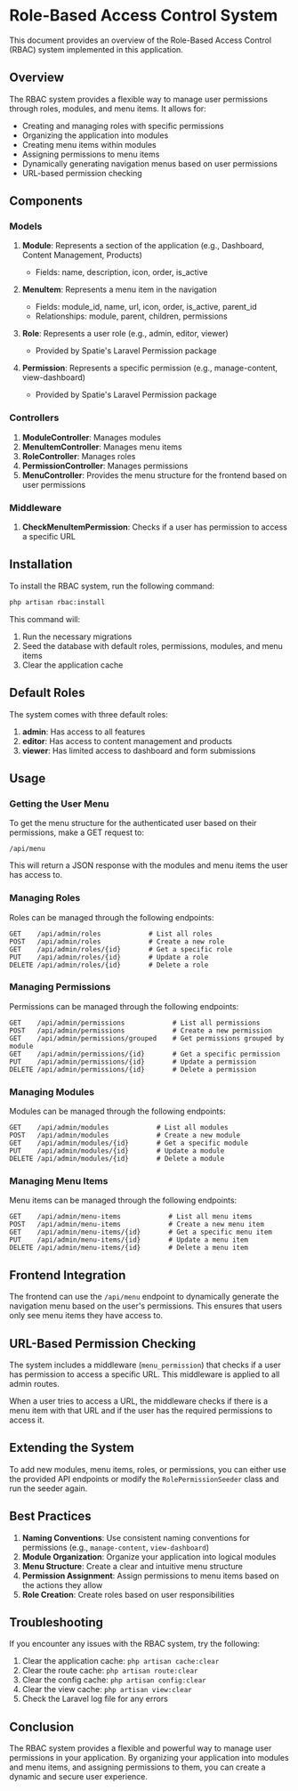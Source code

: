 # Role-Based Access Control System

This document provides an overview of the Role-Based Access Control (RBAC) system implemented in this application.

## Overview

The RBAC system provides a flexible way to manage user permissions through roles, modules, and menu items. It allows for:

- Creating and managing roles with specific permissions
- Organizing the application into modules
- Creating menu items within modules
- Assigning permissions to menu items
- Dynamically generating navigation menus based on user permissions
- URL-based permission checking

## Components

### Models

1. **Module**: Represents a section of the application (e.g., Dashboard, Content Management, Products)
   - Fields: name, description, icon, order, is_active

2. **MenuItem**: Represents a menu item in the navigation
   - Fields: module_id, name, url, icon, order, is_active, parent_id
   - Relationships: module, parent, children, permissions

3. **Role**: Represents a user role (e.g., admin, editor, viewer)
   - Provided by Spatie's Laravel Permission package

4. **Permission**: Represents a specific permission (e.g., manage-content, view-dashboard)
   - Provided by Spatie's Laravel Permission package

### Controllers

1. **ModuleController**: Manages modules
2. **MenuItemController**: Manages menu items
3. **RoleController**: Manages roles
4. **PermissionController**: Manages permissions
5. **MenuController**: Provides the menu structure for the frontend based on user permissions

### Middleware

1. **CheckMenuItemPermission**: Checks if a user has permission to access a specific URL

## Installation

To install the RBAC system, run the following command:

```bash
php artisan rbac:install
```

This command will:

1. Run the necessary migrations
2. Seed the database with default roles, permissions, modules, and menu items
3. Clear the application cache

## Default Roles

The system comes with three default roles:

1. **admin**: Has access to all features
2. **editor**: Has access to content management and products
3. **viewer**: Has limited access to dashboard and form submissions

## Usage

### Getting the User Menu

To get the menu structure for the authenticated user based on their permissions, make a GET request to:

```
/api/menu
```

This will return a JSON response with the modules and menu items the user has access to.

### Managing Roles

Roles can be managed through the following endpoints:

```
GET    /api/admin/roles            # List all roles
POST   /api/admin/roles            # Create a new role
GET    /api/admin/roles/{id}       # Get a specific role
PUT    /api/admin/roles/{id}       # Update a role
DELETE /api/admin/roles/{id}       # Delete a role
```

### Managing Permissions

Permissions can be managed through the following endpoints:

```
GET    /api/admin/permissions            # List all permissions
POST   /api/admin/permissions            # Create a new permission
GET    /api/admin/permissions/grouped    # Get permissions grouped by module
GET    /api/admin/permissions/{id}       # Get a specific permission
PUT    /api/admin/permissions/{id}       # Update a permission
DELETE /api/admin/permissions/{id}       # Delete a permission
```

### Managing Modules

Modules can be managed through the following endpoints:

```
GET    /api/admin/modules            # List all modules
POST   /api/admin/modules            # Create a new module
GET    /api/admin/modules/{id}       # Get a specific module
PUT    /api/admin/modules/{id}       # Update a module
DELETE /api/admin/modules/{id}       # Delete a module
```

### Managing Menu Items

Menu items can be managed through the following endpoints:

```
GET    /api/admin/menu-items            # List all menu items
POST   /api/admin/menu-items            # Create a new menu item
GET    /api/admin/menu-items/{id}       # Get a specific menu item
PUT    /api/admin/menu-items/{id}       # Update a menu item
DELETE /api/admin/menu-items/{id}       # Delete a menu item
```

## Frontend Integration

The frontend can use the `/api/menu` endpoint to dynamically generate the navigation menu based on the user's permissions. This ensures that users only see menu items they have access to.

## URL-Based Permission Checking

The system includes a middleware (`menu_permission`) that checks if a user has permission to access a specific URL. This middleware is applied to all admin routes.

When a user tries to access a URL, the middleware checks if there is a menu item with that URL and if the user has the required permissions to access it.

## Extending the System

To add new modules, menu items, roles, or permissions, you can either use the provided API endpoints or modify the `RolePermissionSeeder` class and run the seeder again.

## Best Practices

1. **Naming Conventions**: Use consistent naming conventions for permissions (e.g., `manage-content`, `view-dashboard`)
2. **Module Organization**: Organize your application into logical modules
3. **Menu Structure**: Create a clear and intuitive menu structure
4. **Permission Assignment**: Assign permissions to menu items based on the actions they allow
5. **Role Creation**: Create roles based on user responsibilities

## Troubleshooting

If you encounter any issues with the RBAC system, try the following:

1. Clear the application cache: `php artisan cache:clear`
2. Clear the route cache: `php artisan route:clear`
3. Clear the config cache: `php artisan config:clear`
4. Clear the view cache: `php artisan view:clear`
5. Check the Laravel log file for any errors

## Conclusion

The RBAC system provides a flexible and powerful way to manage user permissions in your application. By organizing your application into modules and menu items, and assigning permissions to them, you can create a dynamic and secure user experience.